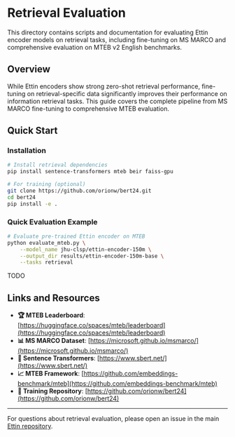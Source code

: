 # Retrieval Evaluation

This directory contains scripts and documentation for evaluating Ettin encoder models on retrieval tasks, including fine-tuning on MS MARCO and comprehensive evaluation on MTEB v2 English benchmarks.

## Overview

While Ettin encoders show strong zero-shot retrieval performance, fine-tuning on retrieval-specific data significantly improves their performance on information retrieval tasks. This guide covers the complete pipeline from MS MARCO fine-tuning to comprehensive MTEB evaluation.

## Quick Start

### Installation

```bash
# Install retrieval dependencies
pip install sentence-transformers mteb beir faiss-gpu

# For training (optional)
git clone https://github.com/orionw/bert24.git
cd bert24
pip install -e .
```

### Quick Evaluation Example

```bash
# Evaluate pre-trained Ettin encoder on MTEB
python evaluate_mteb.py \
    --model_name jhu-clsp/ettin-encoder-150m \
    --output_dir results/ettin-encoder-150m-base \
    --tasks retrieval
```


TODO

## Links and Resources

- **🏆 MTEB Leaderboard**: [https://huggingface.co/spaces/mteb/leaderboard](https://huggingface.co/spaces/mteb/leaderboard)
- **📊 MS MARCO Dataset**: [https://microsoft.github.io/msmarco/](https://microsoft.github.io/msmarco/)
- **🔧 Sentence Transformers**: [https://www.sbert.net/](https://www.sbert.net/)
- **📈 MTEB Framework**: [https://github.com/embeddings-benchmark/mteb](https://github.com/embeddings-benchmark/mteb)
- **📖 Training Repository**: [https://github.com/orionw/bert24](https://github.com/orionw/bert24)

---

For questions about retrieval evaluation, please open an issue in the main [Ettin repository](https://github.com/jhu-clsp/ettin-encoder-vs-decoder/issues). 